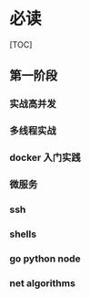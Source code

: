 # 必读

[TOC]

## 第一阶段

### 实战高并发

### 多线程实战

### docker 入门实践

### 微服务

### ssh

### shells

### go python node

### net algorithms

